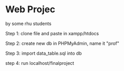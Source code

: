 # Web Projec

by some rhu students

Step 1: clone file and paste in xampp/htdocs

Step 2: create new db in PHPMyAdmin, name it "prof"

Step 3: import data_table.sql into db

step 4: run localhost/finalproject

